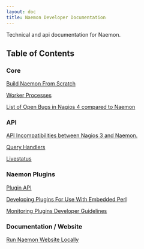 ```yaml
---
layout: doc
title: Naemon Developer Documentation
---
```


Technical and api documentation for Naemon.

## Table of Contents



### Core

<a href="build.html">Build Naemon From Scratch</a>

<a href="workers.html">Worker Processes</a>

<a href="bugs/">List of Open Bugs in Nagios 4 compared to Naemon</a>



### API

<a href="api-incompat3to4.html">API Incompatibilities between Nagios 3 and Naemon.</a>

<a href="queryhandlers.html">Query Handlers</a>

<a href="/documentation/usersguide/livestatus.html">Livestatus</a>



### Naemon Plugins

<a href="/documentation/usersguide/pluginapi.html">Plugin API</a>

<a href="epnplugins.html">Developing Plugins For Use With Embedded Perl</a>

<a href="https://www.monitoring-plugins.org/doc/guidelines.html">Monitoring Plugins Developer Guidelines</a>


### Documentation / Website

<a href="website.html">Run Naemon Website Locally</a>
